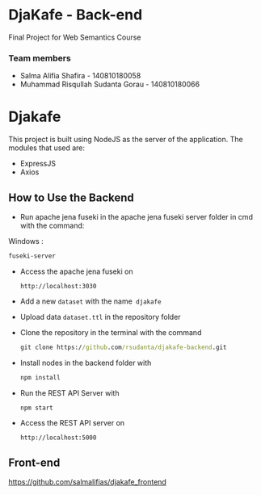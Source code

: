 # DjaKafe - Back-end
Final Project for Web Semantics Course

### Team members
* Salma Alifia Shafira - 140810180058
* Muhammad Risqullah Sudanta Gorau - 140810180066

# Djakafe
This project is built using NodeJS as the server of the application. The modules that used are:

- ExpressJS
- Axios

## How to Use the Backend

- Run apache jena fuseki in the apache jena fuseki server folder in cmd with the command:

Windows :
  ```cmd
  fuseki-server
  ```

- Access the apache jena fuseki on
  ```link
  http://localhost:3030
  ```

- Add a new `dataset` with the name` djakafe`
- Upload data `dataset.ttl` in the repository folder
- Clone the repository in the terminal with the command
  ```cmd
  git clone https://github.com/rsudanta/djakafe-backend.git
  ```
- Install nodes in the backend folder with
  
  ```cmd
  npm install
  ```
  
- Run the REST API Server with
  
  ```cmd
  npm start
  ```
- Access the REST API server on
  ```link
  http://localhost:5000
  ```

## Front-end
https://github.com/salmalifias/djakafe_frontend